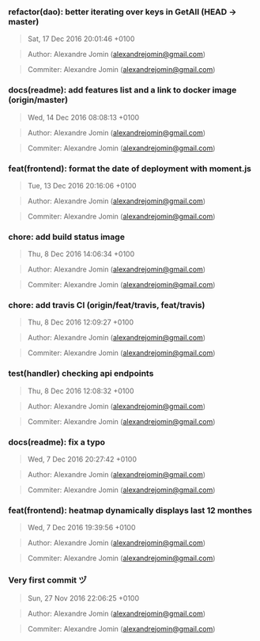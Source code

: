 ### refactor(dao): better iterating over keys in GetAll (HEAD -> master)
>Sat, 17 Dec 2016 20:01:46 +0100

>Author: Alexandre Jomin (alexandrejomin@gmail.com)

>Commiter: Alexandre Jomin (alexandrejomin@gmail.com)




### docs(readme): add features list and a link to docker image (origin/master)
>Wed, 14 Dec 2016 08:08:13 +0100

>Author: Alexandre Jomin (alexandrejomin@gmail.com)

>Commiter: Alexandre Jomin (alexandrejomin@gmail.com)




### feat(frontend): format the date of deployment with moment.js
>Tue, 13 Dec 2016 20:16:06 +0100

>Author: Alexandre Jomin (alexandrejomin@gmail.com)

>Commiter: Alexandre Jomin (alexandrejomin@gmail.com)




### chore: add build status image
>Thu, 8 Dec 2016 14:06:34 +0100

>Author: Alexandre Jomin (alexandrejomin@gmail.com)

>Commiter: Alexandre Jomin (alexandrejomin@gmail.com)




### chore: add travis CI (origin/feat/travis, feat/travis)
>Thu, 8 Dec 2016 12:09:27 +0100

>Author: Alexandre Jomin (alexandrejomin@gmail.com)

>Commiter: Alexandre Jomin (alexandrejomin@gmail.com)




### test(handler) checking api endpoints
>Thu, 8 Dec 2016 12:08:32 +0100

>Author: Alexandre Jomin (alexandrejomin@gmail.com)

>Commiter: Alexandre Jomin (alexandrejomin@gmail.com)




### docs(readme): fix a typo
>Wed, 7 Dec 2016 20:27:42 +0100

>Author: Alexandre Jomin (alexandrejomin@gmail.com)

>Commiter: Alexandre Jomin (alexandrejomin@gmail.com)




### feat(frontend): heatmap dynamically displays last 12 monthes
>Wed, 7 Dec 2016 19:39:56 +0100

>Author: Alexandre Jomin (alexandrejomin@gmail.com)

>Commiter: Alexandre Jomin (alexandrejomin@gmail.com)




### Very first commit ヅ
>Sun, 27 Nov 2016 22:06:25 +0100

>Author: Alexandre Jomin (alexandrejomin@gmail.com)

>Commiter: Alexandre Jomin (alexandrejomin@gmail.com)





